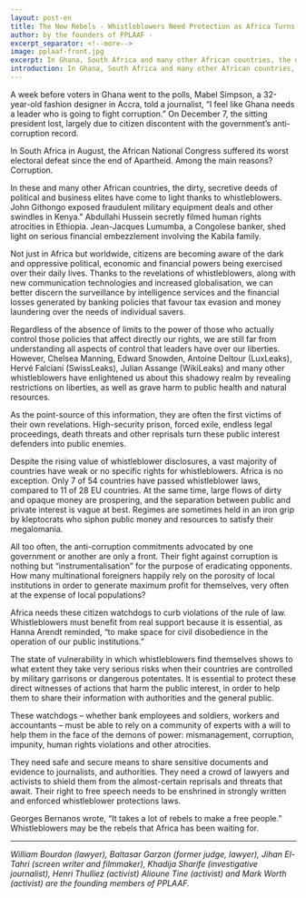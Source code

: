 ```yaml
---
layout: post-en
title: The New Rebels - Whistleblowers Need Protection as Africa Turns Corner on Accountability
author: by the founders of PPLAAF -
excerpt_separator: <!--more-->
image: pplaaf-front.jpg
excerpt: In Ghana, South Africa and many other African countries, the dirty, secretive deeds of political and business elites have come to light thanks to whistleblowers.
introduction: In Ghana, South Africa and many other African countries, the dirty, secretive deeds of political and business elites have come to light thanks to whistleblowers.
---
```


A week before voters in Ghana went to the polls, Mabel Simpson, a 32-year-old fashion designer in Accra, told a journalist, “I feel like Ghana needs a leader who is going to fight corruption.” On December 7, the sitting president lost, largely due to citizen discontent with the government’s anti-corruption record.

In South Africa in August, the African National Congress suffered its worst electoral defeat since the end of Apartheid. Among the main reasons? Corruption.

In these and many other African countries, the dirty, secretive deeds of political and business elites have come to light thanks to whistleblowers. John Githongo exposed fraudulent military equipment deals and other swindles in Kenya.” Abdullahi Hussein secretly filmed human rights atrocities in Ethiopia. Jean-Jacques Lumumba, a Congolese banker, shed light on serious financial embezzlement involving the Kabila family.

Not just in Africa but worldwide, citizens are becoming aware of the dark and oppressive political, economic and financial powers being exercised over their daily lives. Thanks to the revelations of whistleblowers, along with new communication technologies and increased globalisation, we can better discern the surveillance by intelligence services and the financial losses generated by banking policies that favour tax evasion and money laundering over the needs of individual savers.

Regardless of the absence of limits to the power of those who actually control those policies that affect directly our rights, we are still far from understanding all aspects of control that leaders have over our liberties. However, Chelsea Manning, Edward Snowden, Antoine Deltour (LuxLeaks), Hervé Falciani (SwissLeaks), Julian Assange (WikiLeaks) and many other whistleblowers have enlightened us about this shadowy realm by revealing restrictions on liberties, as well as grave harm to public health and natural resources.

As the point-source of this information, they are often the first victims of their own revelations. High-security prison, forced exile, endless legal proceedings, death threats and other reprisals turn these public interest defenders into public enemies.

Despite the rising value of whistleblower disclosures, a vast majority of countries have weak or no specific rights for whistleblowers. Africa is no exception. Only 7 of 54 countries have passed whistleblower laws, compared to 11 of 28 EU countries. At the same time, large flows of dirty and opaque money are prospering, and the separation between public and private interest is vague at best. Regimes are sometimes held in an iron grip by kleptocrats who siphon public money and resources to satisfy their megalomania.

All too often, the anti-corruption commitments advocated by one government or another are only a front. Their fight against corruption is nothing but “instrumentalisation” for the purpose of eradicating opponents. How many multinational foreigners happily rely on the porosity of local institutions in order to generate maximum profit for themselves, very often at the expense of local populations?

Africa needs these citizen watchdogs to curb violations of the rule of law. Whistleblowers must benefit from real support because it is essential, as Hanna Arendt reminded, “to make space for civil disobedience in the operation of our public institutions.”

The state of vulnerability in which whistleblowers find themselves shows to what extent they take very serious risks when their countries are controlled by military garrisons or dangerous potentates. It is essential to protect these direct witnesses of actions that harm the public interest, in order to help them to share their information with authorities and the general public.

These watchdogs – whether bank employees and soldiers, workers and accountants – must be able to rely on a community of experts with a will to help them in the face of the demons of power: mismanagement, corruption, impunity, human rights violations and other atrocities.

They need safe and secure means to share sensitive documents and evidence to journalists, and authorities. They need a crowd of lawyers and activists to shield them from the almost-certain reprisals and threats that await. Their right to free speech needs to be enshrined in strongly written and enforced whistleblower protections laws.

Georges Bernanos wrote, “It takes a lot of rebels to make a free people.” Whistleblowers may be the rebels that Africa has been waiting for.

-----

*William Bourdon (lawyer), Baltasar Garzon (former judge, lawyer), Jihan El-Tahri (screen writer and filmmaker), Khadija Sharife (investigative journalist), Henri Thulliez (activist) Alioune Tine (activist) and Mark Worth (activist) are the founding members of PPLAAF.*